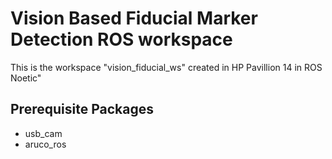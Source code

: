 # Vision Based Fiducial Marker Detection ROS workspace

This is the workspace "vision_fiducial_ws" created in HP Pavillion 14 in ROS Noetic"

## Prerequisite Packages
- usb_cam
- aruco_ros

